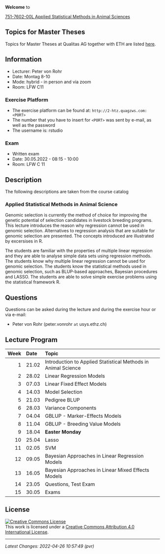 
<!-- README.md is generated from README.Rmd. Please edit that file -->

**Welcome** to

[751-7602-00L Applied Statistical Methods in Animal
Sciences](http://www.vorlesungsverzeichnis.ethz.ch/Vorlesungsverzeichnis/lerneinheit.view?lerneinheitId=158980&semkez=2022S&ansicht=LEHRVERANSTALTUNGEN&lang=en)

## Topics for Master Theses

Topics for Master Theses at Qualitas AG together with ETH are listed
[here](https://charlotte-ngs.github.io/asmss2022/misc/MasterThesisTopics_SpringSemester2022.html).

## Information

-   Lecturer: Peter von Rohr
-   Date: Montag 8-10
-   Mode: hybrid - in person and via zoom
-   Room: LFW C11

### Exercise Platform

-   The exercise platform can be found at:
    `http://2-htz.quagzws.com:<PORT>`
-   The number that you have to insert for `<PORT>` was sent by e-mail,
    as well as the password
-   The username is: rstudio

### Exam

-   Written exam
-   Date: 30.05.2022 - 08:15 - 10:00
-   Room: LFW C 11

## Description

The following descriptions are taken from the course catalog

### Applied Statistical Methods in Animal Science

Genomic selection is currently the method of choice for improving the
genetic potential of selection candidates in livestock breeding
programs. This lecture introduces the reason why regression cannot be
used in genomic selection. Alternatives to regression analysis that are
suitable for genomic selection are presented. The concepts introduced
are illustrated by excersises in R.

The students are familiar with the properties of multiple linear
regression and they are able to analyse simple data sets using
regression methods. The students know why multiple linear regression
cannot be used for genomic selection. The students know the statistical
methods used in genomic selection, such as BLUP-based approaches,
Bayesian procedures and LASSO. The students are able to solve simple
exercise problems using the statistical framework R.

## Questions

Questions can be asked during the lecture and during the exercise hour
or via e-mail:

-   Peter von Rohr (peter.vonrohr `at` usys.ethz.ch)

## Lecture Program

| Week | Date  | Topic                                                         |
|-----:|:------|:--------------------------------------------------------------|
|    1 | 21.02 | Introduction to Applied Statistical Methods in Animal Science |
|    2 | 28.02 | Linear Regression Models                                      |
|    3 | 07.03 | Linear Fixed Effect Models                                    |
|    4 | 14.03 | Model Selection                                               |
|    5 | 21.03 | Pedigree BLUP                                                 |
|    6 | 28.03 | Variance Components                                           |
|    7 | 04.04 | GBLUP - Marker-Effects Models                                 |
|    8 | 11.04 | GBLUP - Breeding Value Models                                 |
|    9 | 18.04 | **Easter Monday**                                             |
|   10 | 25.04 | Lasso                                                         |
|   11 | 02.05 | SVM                                                           |
|   12 | 09.05 | Bayesian Approaches in Linear Regression Models               |
|   13 | 16.05 | Bayesian Approaches in Linear Mixed Effects Models            |
|   14 | 23.05 | Questions, Test Exam                                          |
|   15 | 30.05 | Exams                                                         |

## License

<a rel="license" href="http://creativecommons.org/licenses/by/4.0/"><img alt="Creative Commons License" style="border-width:0" src="https://i.creativecommons.org/l/by/4.0/88x31.png" /></a><br />This
work is licensed under a
<a rel="license" href="http://creativecommons.org/licenses/by/4.0/">Creative
Commons Attribution 4.0 International License</a>.

------------------------------------------------------------------------

*Latest Changes: 2022-04-26 10:57:49 (pvr)*
